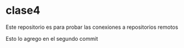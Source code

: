 # clase4
Este repositorio es para probar las conexiones a repositorios remotos

Esto lo agrego en el segundo commit
